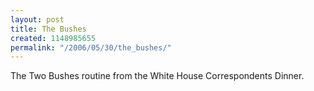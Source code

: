 ```yaml
---
layout: post
title: The Bushes
created: 1148985655
permalink: "/2006/05/30/the_bushes/"
---
```

The Two Bushes routine from the White House Correspondents Dinner.
